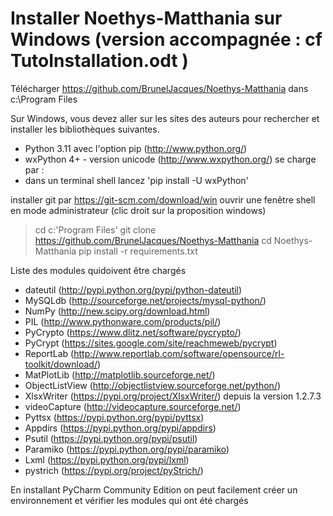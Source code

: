 Installer Noethys-Matthania sur Windows (version accompagnée : cf TutoInstallation.odt )
===============================================================
Télécharger https://github.com/BrunelJacques/Noethys-Matthania dans c:\Program Files

Sur Windows, vous devez aller sur les sites des auteurs pour 
rechercher et installer les bibliothèques suivantes.
- Python 3.11 avec l'option pip (http://www.python.org/)
- wxPython 4+ - version unicode (http://www.wxpython.org/) se charge par :
- dans un terminal shell lancez 'pip install -U wxPython'

installer git  par https://git-scm.com/download/win
ouvrir une fenêtre shell en mode administrateur (clic droit  sur la proposition windows)
> cd c:\'Program Files'
> git clone https://github.com/BrunelJacques/Noethys-Matthania
> cd Noethys-Matthania
> pip install -r requirements.txt

Liste des modules quidoivent être chargés
- dateutil (http://pypi.python.org/pypi/python-dateutil)
- MySQLdb (http://sourceforge.net/projects/mysql-python/)
- NumPy (http://new.scipy.org/download.html)
- PIL (http://www.pythonware.com/products/pil/)
- PyCrypto (https://www.dlitz.net/software/pycrypto/)
- PyCrypt (https://sites.google.com/site/reachmeweb/pycrypt)
- ReportLab (http://www.reportlab.com/software/opensource/rl-toolkit/download/)
- MatPlotLib (http://matplotlib.sourceforge.net/)
- ObjectListView (http://objectlistview.sourceforge.net/python/)
- XlsxWriter (https://pypi.org/project/XlsxWriter/) depuis la version 1.2.7.3
- videoCapture (http://videocapture.sourceforge.net/)
- Pyttsx (https://pypi.python.org/pypi/pyttsx)
- Appdirs (https://pypi.python.org/pypi/appdirs)
- Psutil (https://pypi.python.org/pypi/psutil)
- Paramiko (https://pypi.python.org/pypi/paramiko)
- Lxml (https://pypi.python.org/pypi/lxml)
- pystrich (https://pypi.org/project/pyStrich/)

En installant PyCharm Community Edition on peut facilement créer un environnement 
et vérifier les modules qui ont été chargés 